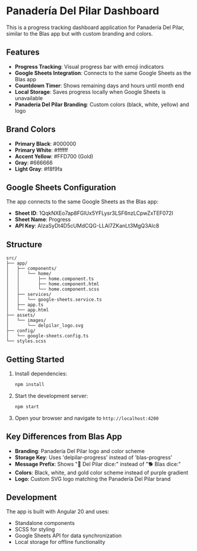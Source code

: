 # Panadería Del Pilar Dashboard

This is a progress tracking dashboard application for Panadería Del Pilar, similar to the Blas app but with custom branding and colors.

## Features

- **Progress Tracking**: Visual progress bar with emoji indicators
- **Google Sheets Integration**: Connects to the same Google Sheets as the Blas app
- **Countdown Timer**: Shows remaining days and hours until month end
- **Local Storage**: Saves progress locally when Google Sheets is unavailable
- **Panadería Del Pilar Branding**: Custom colors (black, white, yellow) and logo

## Brand Colors

- **Primary Black**: #000000
- **Primary White**: #ffffff  
- **Accent Yellow**: #FFD700 (Gold)
- **Gray**: #666666
- **Light Gray**: #f8f9fa

## Google Sheets Configuration

The app connects to the same Google Sheets as the Blas app:
- **Sheet ID**: 1QqkNXEo7ap8FGlUx5YFLysr3LSF6nzLCpwZxTEF072I
- **Sheet Name**: Progress
- **API Key**: AIzaSyDt4D5cUMdCQG-LLAl7ZKanLt3MgQ3Alc8

## Structure

```
src/
├── app/
│   ├── components/
│   │   └── home/
│   │       ├── home.component.ts
│   │       ├── home.component.html
│   │       └── home.component.scss
│   ├── services/
│   │   └── google-sheets.service.ts
│   ├── app.ts
│   └── app.html
├── assets/
│   └── images/
│       └── delpilar_logo.svg
├── config/
│   └── google-sheets.config.ts
└── styles.scss
```

## Getting Started

1. Install dependencies:
   ```bash
   npm install
   ```

2. Start the development server:
   ```bash
   npm start
   ```

3. Open your browser and navigate to `http://localhost:4200`

## Key Differences from Blas App

- **Branding**: Panadería Del Pilar logo and color scheme
- **Storage Key**: Uses 'delpilar-progress' instead of 'blas-progress'
- **Message Prefix**: Shows "🥖 Del Pilar dice:" instead of "🐕 Blas dice:"
- **Colors**: Black, white, and gold color scheme instead of purple gradient
- **Logo**: Custom SVG logo matching the Panadería Del Pilar brand

## Development

The app is built with Angular 20 and uses:
- Standalone components
- SCSS for styling
- Google Sheets API for data synchronization
- Local storage for offline functionality